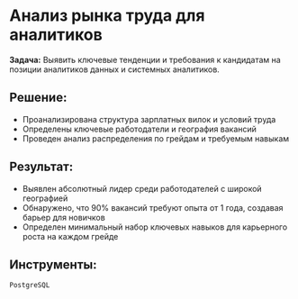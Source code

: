 # Анализ рынка труда для аналитиков

**Задача:** Выявить ключевые тенденции и требования к кандидатам на позиции аналитиков данных и системных аналитиков.

## Решение:
* Проанализирована структура зарплатных вилок и условий труда
* Определены ключевые работодатели и география вакансий
* Проведен анализ распределения по грейдам и требуемым навыкам

## Результат:
* Выявлен абсолютный лидер среди работодателей с широкой географией
* Обнаружено, что 90% вакансий требуют опыта от 1 года, создавая барьер для новичков
* Определен минимальный набор ключевых навыков  для карьерного роста на каждом грейде

## Инструменты:  
`PostgreSQL`
